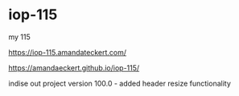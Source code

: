 # iop-115
my 115

https://iop-115.amandateckert.com/

https://amandaeckert.github.io/iop-115/


indise out project version 100.0
	- added header resize functionality